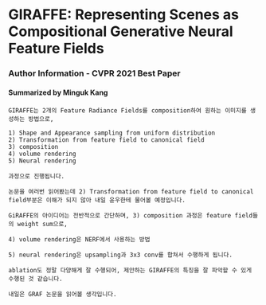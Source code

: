 # GIRAFFE: Representing Scenes as Compositional Generative Neural Feature Fields
### Author Information - CVPR 2021 Best Paper
#### Summarized by Minguk Kang

```
GIRAFFE는 2개의 Feature Radiance Fields를 composition하여 원하는 이미지를 생성하는 방법으로, 

1) Shape and Appearance sampling from uniform distribution
2) Transformation from feature field to canonical field
3) composition
4) volume rendering
5) Neural rendering 

과정으로 진행됩니다.

논문을 여러번 읽어봤는데 2) Transformation from feature field to canonical field부분은 이해가 되지 않아 내일 윤우한테 물어볼 예정입니다. 

GiRAFFE의 아이디어는 전반적으로 간단하며, 3) composition 과정은 feature field들의 weight sum으로, 

4) volume rendering은 NERF에서 사용하는 방법

5) neural rendering은 upsampling과 3x3 conv를 합쳐서 수행하게 됩니다.

ablation도 정말 다양해게 잘 수행되어, 제안하는 GIRAFFE의 특징을 잘 파악할 수 있게 수행된 것 같습니다.

내일은 GRAF 논문을 읽어볼 생각입니다.
```